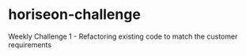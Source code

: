 # horiseon-challenge
Weekly Challenge 1 - Refactoring existing code to match the customer requirements
